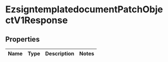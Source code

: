 
# EzsigntemplatedocumentPatchObjectV1Response

## Properties
| Name | Type | Description | Notes |
| ------------ | ------------- | ------------- | ------------- |



